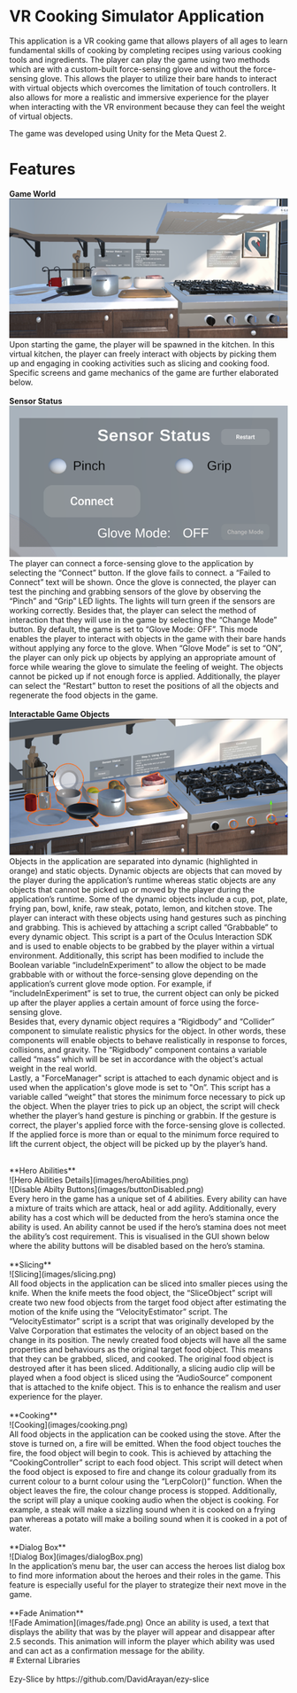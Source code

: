 # VR Cooking Simulator Application
This application is a VR cooking game that allows players of all ages to learn fundamental skills of cooking by completing recipes using various cooking tools and ingredients. The player can play the game using two methods which are with a custom-built force-sensing glove and without the force-sensing glove. This allows the player to utilize their bare hands to interact with virtual objects which overcomes the limitation of touch controllers. It also allows for more a realistic and immersive experience for the player when interacting with the VR environment because they can feel the weight of virtual objects.

The game was developed using Unity for the Meta Quest 2.

# Features
**Game World**
<br>
 ![Game World](images/gameWorld.png)
 <br>
	Upon starting the game, the player will be spawned in the kitchen. In this virtual kitchen, the player can freely interact with objects by picking them up and engaging in cooking activities such as slicing and cooking food. Specific screens and game mechanics of the game are further elaborated below.
 <br>
 <br>
**Sensor Status**
<br>
![Sensor Status](images/sensorStatus.png)
<br>
The player can connect a force-sensing glove to the application by selecting the “Connect” button. If the glove fails to connect. a “Failed to Connect” text will be shown. Once the glove is connected, the player can test the pinching and grabbing sensors of the glove by observing the “Pinch” and “Grip” LED lights. The lights will turn green if the sensors are working correctly. Besides that, the player can select the method of interaction that they will use in the game by selecting the “Change Mode” button. By default, the game is set to “Glove Mode: OFF”. This mode enables the player to interact with objects in the game with their bare hands without applying any force to the glove. When “Glove Mode” is set to “ON”, the player can only pick up objects by applying an appropriate amount of force while wearing the glove to simulate the feeling of weight. The objects cannot be picked up if not enough force is applied. Additionally, the player can select the “Restart” button to reset the positions of all the objects and regenerate the food objects in the game. 
<br>
<br>
**Interactable Game Objects**
<br>
![Interactable Game Objects](images/gameObjects.png)
<br>
Objects in the application are separated into dynamic (highlighted in orange) and static objects. Dynamic objects are objects that can moved by the player during the application’s runtime whereas static objects are any objects that cannot be picked up or moved by the player during the application’s runtime. Some of the dynamic objects include a cup, pot, plate, frying pan, bowl, knife, raw steak, potato, lemon, and kitchen stove. The player can interact with these objects using hand gestures such as pinching and grabbing. This is achieved by attaching a script called “Grabbable” to every dynamic object. This script is a part of the Oculus Interaction SDK and is used to enable objects to be grabbed by the player within a virtual environment. Additionally, this script has been modified to include the Boolean variable “includeInExperiment” to allow the object to be made grabbable with or without the force-sensing glove depending on the application’s current glove mode option. For example, if “includeInExperiment” is set to true, the current object can only be picked up after the player applies a certain amount of force using the force-sensing glove.
<br>
Besides that, every dynamic object requires a “Rigidbody” and “Collider” component to simulate realistic physics for the object. In other words, these components will enable objects to behave realistically in response to forces, collisions, and gravity. The “Rigidbody” component contains a variable called “mass” which will be set in accordance with the object's actual weight in the real world. 
<br>
Lastly, a "ForceManager" script is attached to each dynamic object and is used when the application's glove mode is set to "On”. This script has a variable called “weight” that stores the minimum force necessary to pick up the object. When the player tries to pick up an object, the script will check whether the player’s hand gesture is pinching or grabbin. If the gesture is correct, the player's applied force with the force-sensing glove is collected. If the applied force is more than or equal to the minimum force required to lift the current object, the object will be picked up by the player’s hand.

<br>
**Hero Abilities**
<br>
![Hero Abilities Details](images/heroAbilities.png)
<br>
![Disable Abilty Buttons](images/buttonDisabled.png)
<br>
Every hero in the game has a unique set of 4 abilities. Every ability can have a mixture of traits which are attack, heal or add agility. Additionally, every ability has a cost which will be deducted from the hero’s stamina once the ability is used. An ability cannot be used if the hero’s stamina does not meet the ability’s cost requirement. This is visualised in the GUI shown below where the ability buttons will be disabled based on the hero’s stamina.
<br>
<br>
**Slicing**
<br>
![Slicing](images/slicing.png)
<br>
All food objects in the application can be sliced into smaller pieces using the knife. When the knife meets the food object, the “SliceObject” script will create two new food objects from the target food object after estimating the motion of the knife using the “VelocityEstimator” script. The “VelocityEstimator” script is a script that was originally developed by the Valve Corporation that estimates the velocity of an object based on the change in its position. The newly created food objects will have all the same properties and behaviours as the original target food object. This means that they can be grabbed, sliced, and cooked. The original food object is destroyed after it has been sliced. Additionally, a slicing audio clip will be played when a food object is sliced using the “AudioSource” component that is attached to the knife object. This is to enhance the realism and user experience for the player.
<br>
<br>
**Cooking**
 <br>
![Cooking](images/cooking.png)
<br>
All food objects in the application can be cooked using the stove. After the stove is turned on, a fire will be emitted. When the food object touches the fire, the food object will begin to cook. This is achieved by attaching the “CookingController” script to each food object. This script will detect when the food object is exposed to fire and change its colour gradually from its current colour to a burnt colour using the “LerpColor()” function. When the object leaves the fire, the colour change process is stopped. Additionally, the script will play a unique cooking audio when the object is cooking. For example, a steak will make a sizzling sound when it is cooked on a frying pan whereas a potato will make a boiling sound when it is cooked in a pot of water.
<br>
<br>
**Dialog Box**
<br>
![Dialog Box](images/dialogBox.png)
<br>
In the application’s menu bar, the user can access the heroes list dialog box to find more information about the heroes and their roles in the game. This feature is especially useful for the player to strategize their next move in the game.
<br>
<br>
**Fade Animation**
<br>
![Fade Amimation](images/fade.png)
Once an ability is used, a text that displays the ability that was by the player will appear and disappear after 2.5 seconds. This animation will inform the player which ability was used and can act as a confirmation message for the ability.
 <br>
# External Libraries
<br>
<br>
Ezy-Slice by https://github.com/DavidArayan/ezy-slice
